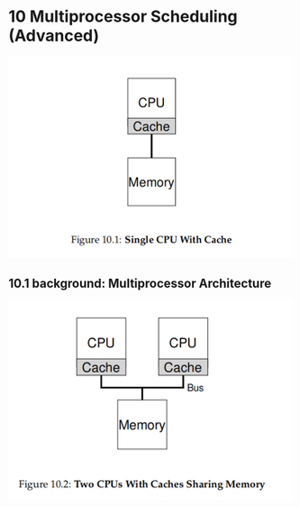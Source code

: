 # 10 Multiprocessor Scheduling (Advanced)

![image-20230129175329896](ch10.assets/image-20230129175329896.png)

## 10.1 background: Multiprocessor Architecture

![image-20230129175310010](ch10.assets/image-20230129175310010.png)

